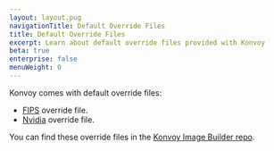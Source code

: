```yaml
---
layout: layout.pug
navigationTitle: Default Override Files
title: Default Override Files
excerpt: Learn about default override files provided with Konvoy
beta: true
enterprise: false
menuWeight: 0
---
```


Konvoy comes with default override files:

- [FIPS](../../../fips/) override file.
- [Nvidia](../../../choose-infrastructure/aws/gpu/) override file.

You can find these override files in the [Konvoy Image Builder repo](https://github.com/mesosphere/konvoy-image-builder/tree/main/overrides).
